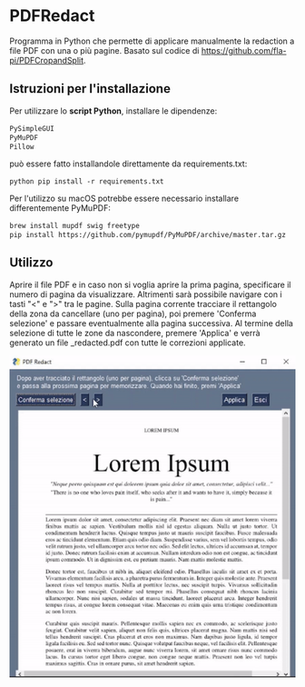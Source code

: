 # PDFRedact
Programma in Python che permette di applicare manualmente la redaction a file PDF con una o più pagine.
Basato sul codice di https://github.com/fla-pi/PDFCropandSplit.

## Istruzioni per l'installazione
Per utilizzare lo **script Python**, installare le dipendenze:
```
PySimpleGUI
PyMuPDF
Pillow
```
può essere fatto installandole direttamente da requirements.txt:

```
python pip install -r requirements.txt
```
Per l'utilizzo su macOS potrebbe essere necessario installare differentemente PyMuPDF:
```
brew install mupdf swig freetype
pip install https://github.com/pymupdf/PyMuPDF/archive/master.tar.gz
```
## Utilizzo
Aprire il file PDF e in caso non si voglia aprire la prima pagina, specificare il numero di pagina da visualizzare. Altrimenti sarà possibile navigare con i tasti "<" e ">" tra le pagine.
Sulla pagina corrente tracciare il rettangolo della zona da cancellare (uno per pagina), poi premere 'Conferma selezione' e passare eventualmente alla pagina successiva. Al termine della selezione di tutte le zone da nascondere, premere 'Applica' e verrà generato un file <nomefile>_redacted.pdf con tutte le correzioni applicate.

![alt text](https://github.com/fla-pi/PDFRedact/blob/main/pdfRedactgif.gif)
